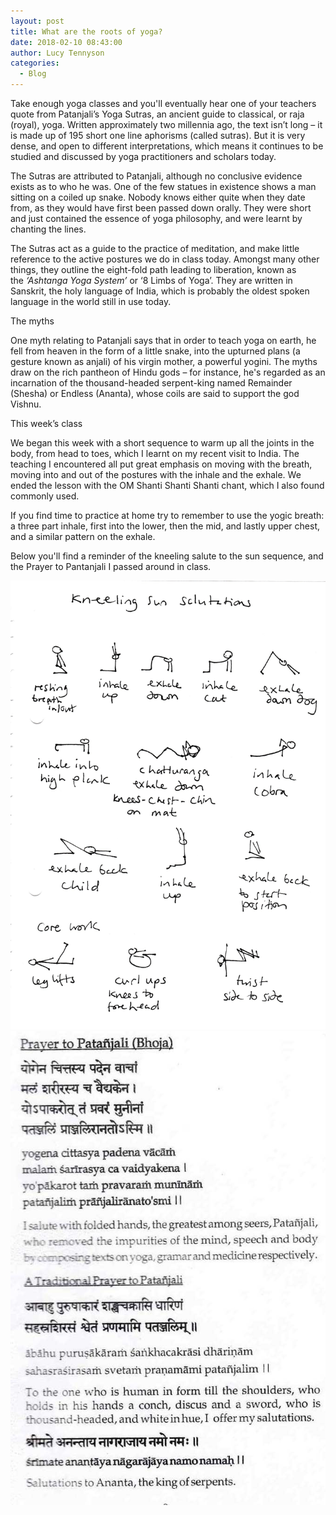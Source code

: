 ```yaml
---
layout: post
title: What are the roots of yoga?
date: 2018-02-10 08:43:00
author: Lucy Tennyson
categories:
  - Blog
---
```



Take enough yoga classes and you'll eventually hear one of your teachers quote from Patanjali’s Yoga Sutras, an ancient guide to classical, or raja (royal), yoga. Written approximately two millennia ago, the text isn’t long – it is made up of 195 short one line aphorisms (called sutras). But it is very dense, and open to different interpretations, which means it continues to be studied and discussed by yoga practitioners and scholars today.

The Sutras are attributed to Patanjali, although no conclusive evidence exists as to who he was. One of the few statues in existence shows a man sitting on a coiled up snake. Nobody knows either quite when they date from, as they would have first been passed down orally. They were short and just contained the essence of yoga philosophy, and were learnt by chanting the lines.

The Sutras act as a guide to the practice of meditation, and make little reference to the active postures we do in class today. Amongst many other things, they outline the eight-fold path leading to liberation, known as the *‘Ashtanga Yoga System’* or ‘8 Limbs of Yoga’. They are written in Sanskrit, the holy language of India, which is probably the oldest spoken language in the world still in use today.

The myths

One myth relating to Patanjali says that in order to teach yoga on earth, he fell from heaven in the form of a little snake, into the upturned plans (a gesture known as anjali) of his virgin mother, a powerful yogini. The myths draw on the rich pantheon of Hindu gods – for instance, he's regarded as an incarnation of the thousand-headed serpent-king named Remainder (Shesha) or Endless (Ananta), whose coils are said to support the god Vishnu.

This week’s class

We began this week with a short sequence to warm up all the joints in the body, from head to toes, which I learnt on my recent visit to India. The teaching I encountered all put great emphasis on moving with the breath, moving into and out of the postures with the inhale and the exhale. We ended the lesson with the OM Shanti Shanti Shanti chant, which I also found commonly used.

If you find time to practice at home try to remember to use the yogic breath: a three part inhale, first into the lower, then the mid, and lastly upper chest, and a similar pattern on the exhale.

Below you'll find a reminder of the kneeling salute to the sun sequence, and the Prayer to Pantanjali I passed around in class.

![](/uploads/versions/yogablg10feb---x----1736-2472x---.jpg)![](/uploads/versions/yogablog10feb2---x----675-1015x---.jpg)